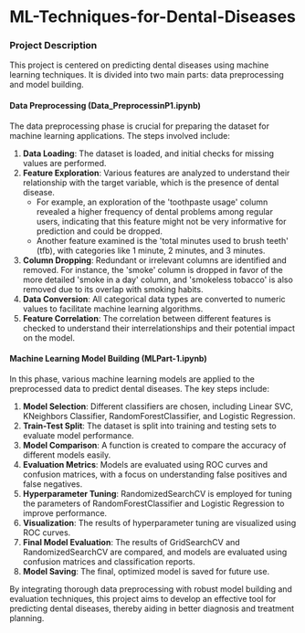 # ML-Techniques-for-Dental-Diseases

### Project Description

This project is centered on predicting dental diseases using machine learning techniques. It is divided into two main parts: data preprocessing and model building.

#### Data Preprocessing (Data_PreprocessinP1.ipynb)

The data preprocessing phase is crucial for preparing the dataset for machine learning applications. The steps involved include:

1. **Data Loading**: The dataset is loaded, and initial checks for missing values are performed.
2. **Feature Exploration**: Various features are analyzed to understand their relationship with the target variable, which is the presence of dental disease.
   - For example, an exploration of the 'toothpaste usage' column revealed a higher frequency of dental problems among regular users, indicating that this feature might not be very informative for prediction and could be dropped.
   - Another feature examined is the 'total minutes used to brush teeth' (tfb), with categories like 1 minute, 2 minutes, and 3 minutes.
3. **Column Dropping**: Redundant or irrelevant columns are identified and removed. For instance, the 'smoke' column is dropped in favor of the more detailed 'smoke in a day' column, and 'smokeless tobacco' is also removed due to its overlap with smoking habits.
4. **Data Conversion**: All categorical data types are converted to numeric values to facilitate machine learning algorithms.
5. **Feature Correlation**: The correlation between different features is checked to understand their interrelationships and their potential impact on the model.

#### Machine Learning Model Building (MLPart-1.ipynb)

In this phase, various machine learning models are applied to the preprocessed data to predict dental diseases. The key steps include:

1. **Model Selection**: Different classifiers are chosen, including Linear SVC, KNeighbors Classifier, RandomForestClassifier, and Logistic Regression.
2. **Train-Test Split**: The dataset is split into training and testing sets to evaluate model performance.
3. **Model Comparison**: A function is created to compare the accuracy of different models easily.
4. **Evaluation Metrics**: Models are evaluated using ROC curves and confusion matrices, with a focus on understanding false positives and false negatives.
5. **Hyperparameter Tuning**: RandomizedSearchCV is employed for tuning the parameters of RandomForestClassifier and Logistic Regression to improve performance.
6. **Visualization**: The results of hyperparameter tuning are visualized using ROC curves.
7. **Final Model Evaluation**: The results of GridSearchCV and RandomizedSearchCV are compared, and models are evaluated using confusion matrices and classification reports.
8. **Model Saving**: The final, optimized model is saved for future use.

By integrating thorough data preprocessing with robust model building and evaluation techniques, this project aims to develop an effective tool for predicting dental diseases, thereby aiding in better diagnosis and treatment planning.

